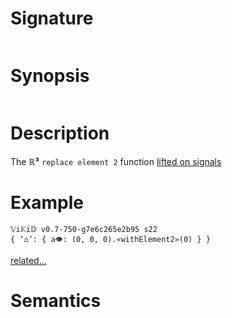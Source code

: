 # Signature
```vikid-signature
```

# Synopsis
```vikid-synopsis
```

# Description
The __ℝ³__ `replace element 2` function [lifted on signals](/refman/concepts/pure_functions)

# Example
```vikid-script
𝕍i𝕂i𝔻 v0.7-750-g7e6c265e2b95 s22
{ ‘⌂’: { a👁: (0, 0, 0).«withElement2»(0) } }
```


[related...](https://en.wikipedia.org/wiki/Tuple)

# Semantics
